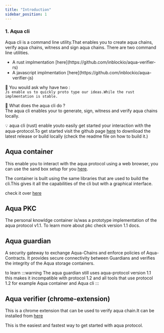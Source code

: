 ```yaml
---
title: "Introduction"
sidebar_position: 1
---
```



### 1. Aqua cli
Aqua cli is a command line utility.That enables you to create aqua chains, verify aqua chains, witness and sign aqua chains.
There are two command line utilities.
<ul>
<li>A rust implmentation [here](https://github.com/inblockio/aqua-verifier-rs)</li>
<li>A javascript implmentation  [here](https://github.com/inblockio/aqua-verifier-js) </li>
</ul>

🤔 You would ask why have two : <br/> `Js enable us to quickly proto type our ideas.While the rust implmentation is stable.`

🚀 What does the aqua cli do ?  <br/>
The aqua cli enables your to generate, sign, witness  and verify aqua chains locally.

💡 aqua cli (rust) enable youto easily get started your interaction with the aqua-protocol.To get started visit the github page [here](https://github.com/inblockio/aqua-verifier-rs) to downlioad the latest release or build locally (check the readme file on how to build it.)


## Aqua container
This enable you to interact with the aqua protocol using a web browser, you can use the sand box setup  for you [here](https://aquafire.aqua-protocol.org/).

The container is built using the same libraries that are used to build the cli.This gives it all the capabilities of the cli but with a graphical interface.

check it over [here](https://github.com/inblockio/aqua-verifier-rs) 


## Aqua PKC

The personal knowldge container is/was a prototype implementation of the aqua protocol v1.1.
To learn more about pkc check version 1.1 docs.


## Aqua guardian
A security gateway to exchange Aqua-Chains and enforce policies of Aqua-Contracts. It provides secure connectivity between Guardians and verifies the integrity of the Aqua storage containers.

to learn 
:::warning
The aqua guardian still uses aqua-protocol version 1.1 this makes it incompatible with protocol 1.2 and all tools that use protocol 1.2 for example Aqua container and Aqua cli
:::

## Aqua verifier (chrome-extension)
This is a chrome extension that can be used to verify aqua chain.It can be installed from [here](https://chromewebstore.google.com/detail/verifypage/gadnjidhhadchnegnpadkibmjlgihiaj)

This is the easiest and fastest way to get started with aqua protocol.